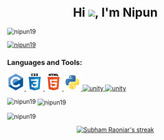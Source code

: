 <h1 align="center">Hi <img src="https://raw.githubusercontent.com/MartinHeinz/MartinHeinz/master/wave.gif" width="30px">, I'm Nipun </h1>
<p align="left"> <img src="https://komarev.com/ghpvc/?username=nipun19&label=Profile%20views&color=0e75b6&style=flat" alt="nipun19" /> </p>

<p align="left"> <a href="https://github.com/ryo-ma/github-profile-trophy"><img src="https://github-profile-trophy.vercel.app/?username=nipun19" alt="nipun19" /></a> </p>


<h3 align="left">Languages and Tools:</h3>
<p align="left">
<a href="https://www.cprogramming.com/" target="_blank"> <img src="https://raw.githubusercontent.com/devicons/devicon/master/icons/c/c-original.svg" alt="c" width="40" height="40"/> </a> 
<a href="https://www.w3schools.com/css/" target="_blank"> <img src="https://raw.githubusercontent.com/devicons/devicon/master/icons/css3/css3-original-wordmark.svg" alt="css3" width="40" height="40"/> </a> 
<a href="https://www.w3.org/html/" target="_blank"> <img src="https://raw.githubusercontent.com/devicons/devicon/master/icons/html5/html5-original-wordmark.svg" alt="html5" width="40" height="40"/> </a> 
<a href="https://www.python.org" target="_blank"> <img src="https://raw.githubusercontent.com/devicons/devicon/master/icons/python/python-original.svg" alt="python" width="40" height="40"/> </a> 
<a href="https://unity.com/" target="_blank"> <img src="https://www.vectorlogo.zone/logos/unity3d/unity3d-icon.svg" alt="unity" width="40" height="40"/> </a> 
<a href="https://www.blender.org//" target="_blank"> <img src="https://img.icons8.com/color/50/000000/blender-3d.png" alt="unity" width="40" height="40"/> </a>
</p>

<p><img align="left" src="https://github-readme-stats.vercel.app/api/top-langs?username=nipun19&show_icons=true&locale=en&layout=compact" alt="nipun19" /></p>

<p>&nbsp;<img align="center" src="https://github-readme-stats.vercel.app/api?username=nipun19&show_icons=true&locale=en" alt="nipun19" /></p>

<p><img align="center" src="https://github-readme-streak-stats.herokuapp.com/?user=nipun19&" alt="nipun19" /></p>
<p align="center">
    <a href="https://github.com/SubhamRaoniar28/github-readme-streak-stats">
        <img title="🔥 Get streak stats for your profile at git.io/streak-stats" alt="Subham Raoniar's streak" src="https://github-readme-streak-stats.herokuapp.com/?user=Nipun19&theme=black-ice&hide_border=true&stroke=0000&background=060A0CD0"/>
    </a>
